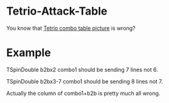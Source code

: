 # Tetrio-Attack-Table
You know that [Tetrio combo table picture](https://tetris.wiki/TETR.IO#Mechanics) is wrong?

# Example
TSpinDouble b2bx2 combo1 should be sending 7 lines not 6.

TSpinDouble b2bx3-7 combo1 should be sending 8 lines not 7.

Actually the column of combo1+b2b is pretty much all wrong.
